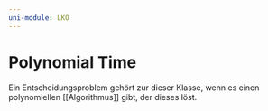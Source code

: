 ```yaml
---
uni-module: LKO
---
```


# Polynomial Time

Ein Entscheidungsproblem gehört zur dieser Klasse, wenn es einen polynomiellen [[Algorithmus]] gibt, der dieses löst.
